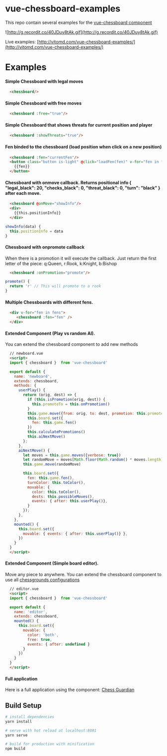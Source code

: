 # vue-chessboard-examples

 This repo contain several examples for the [vue-chessboard component](https://github.com/vitogit/vue-chessboard)

![http://g.recordit.co/40JDuy8tAk.gif](http://g.recordit.co/40JDuy8tAk.gif)

Live examples: [http://vitomd.com/vue-chessboard-examples/](http://vitomd.com/vue-chessboard-examples/)

# Examples

  #### Simple Chessboard with legal moves
  ```html
    <chessboard/>
  ```
  #### Simple Chessboard with free moves
  ```html
    <chessboard :free="true"/>
  ```

  #### Simple Chessboard that shows threats for current position and player
  ```html
    <chessboard :showThreats="true"/>
  ```

  #### Fen binded to the chessboard (load position when click on a new position)
  ```html
    <chessboard :fen="currentFen"/>
    <button class="button is-light" @click="loadFen(fen)" v-for="fen in fens">
      {{fen}}
    </button>
  ```

  #### Chessboard with onmove callback. Returns positional info { "legal_black": 20, "checks_black": 0, "threat_black": 0, "turn": "black" } after each move.
  ```html
    <chessboard @onMove="showInfo"/>
    <div>
      {{this.positionInfo}}
    </div>
  ```
  ```js
showInfo(data) {
    this.positionInfo = data
}
  ```

  #### Chessboard with onpromote callback
  When there is a promotion it will execute the callback. Just return the first letter of the piece: q:Queen, r:Rook, k:Knight, b:Bishop
  ```html
    <chessboard :onPromotion="promote"/>
  ```
  ```js
promote() {
    return 'r' // This will promote to a rook
}
  ```

  #### Multiple Chessboards with different fens.
  ```html
    <div v-for="fen in fens">
       <chessboard :fen="fen" />
    </div>
  ```

  #### Extended Component (Play vs random AI).
  <p> You can extend the chessboard component to add new methods</p>

  ```html
    // newboard.vue
    <script>
    import { chessboard }  from 'vue-chessboard'

    export default {
      name: 'newboard',
      extends: chessboard,
      methods: {
        userPlay() {
          return (orig, dest) => {
            if (this.isPromotion(orig, dest)) {
              this.promoteTo = this.onPromotion()
            }
            this.game.move({from: orig, to: dest, promotion: this.promoteTo}) // promote to queen for simplicity
            this.board.set({
              fen: this.game.fen()
            })
            this.calculatePromotions()
            this.aiNextMove()
          };
        },
        aiNextMove() {
          let moves = this.game.moves({verbose: true})
          let randomMove = moves[Math.floor(Math.random() * moves.length)]
          this.game.move(randomMove)

          this.board.set({
            fen: this.game.fen(),
            turnColor: this.toColor(),
            movable: {
              color: this.toColor(),
              dests: this.possibleMoves(),
              events: { after: this.userPlay()},
            }
          });
        },
      },
      mounted() {
        this.board.set({
          movable: { events: { after: this.userPlay()} },
        })
      }
    }
    </script>
  ```

  #### Extended Component (Simple board editor).
  <p>  Move any piece to anywhere. You can extend the chessboard component to use all <a href='https://github.com/ornicar/chessground/blob/master/src/config.ts'>chessgrounds configurations</a></p>

  ```html
    // editor.vue
    <script>
    import { chessboard }  from 'vue-chessboard'

    export default {
      name: 'editor',
      extends: chessboard,
      mounted() {
        this.board.set({
          movable: {
            color: 'both',
            free: true,
            events: { after: undefined }
          }
        })
      }
    }
    </script>
  ```

  #### Full application
  Here is a full application using the component: [Chess Guardian](http://vitomd.com/vue-chess-guardian/)

## Build Setup

``` bash
# install dependencies
yarn install

# serve with hot reload at localhost:8081
yarn serve

# build for production with minification
npm build
```

